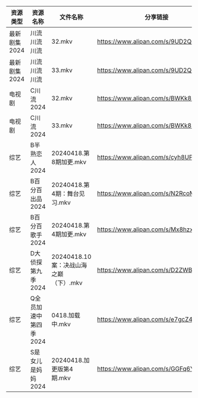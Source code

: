 | 资源类型     | 资源名称          | 文件名称                       | 分享链接                                 | 更新时间                |
| -------- | ------------- | -------------------------- | ------------------------------------ | ------------------- |
| 最新剧集2024 | 川流川流川流        | 32.mkv                     | https://www.alipan.com/s/9UD2QRyWdTU | 2024-04-18 00:06:59 |
| 最新剧集2024 | 川流川流川流        | 33.mkv                     | https://www.alipan.com/s/9UD2QRyWdTU | 2024-04-18 00:06:59 |
| 电视剧      | C川流2024       | 32.mkv                     | https://www.alipan.com/s/BWKk8kn6ZqK | 2024-04-18 00:05:13 |
| 电视剧      | C川流2024       | 33.mkv                     | https://www.alipan.com/s/BWKk8kn6ZqK | 2024-04-18 00:05:13 |
| 综艺       | B半熟恋人2024     | 20240418.第8期加更.mkv         | https://www.alipan.com/s/cyh8UPQtN4p | 2024-04-18 22:05:15 |
| 综艺       | B百分百出品2024    | 20240418.第4期：舞台见习.mkv      | https://www.alipan.com/s/N2RcoMVTDZC | 2024-04-18 14:05:59 |
| 综艺       | B百分百歌手2024    | 20240418.第4期加更.mkv         | https://www.alipan.com/s/Mx8hzxySwye | 2024-04-18 14:06:01 |
| 综艺       | D大侦探第九季2024   | 20240418.10案：决战山海之巅（下）.mkv | https://www.alipan.com/s/D2ZWBwPxiYi | 2024-04-18 14:06:09 |
| 综艺       | Q全员加速中第四季2024 | 0418.加载中.mkv               | https://www.alipan.com/s/e7gcZ4pytd9 | 2024-04-18 14:06:34 |
| 综艺       | S是女儿是妈妈2024   | 20240418.加更版第4期.mkv        | https://www.alipan.com/s/GGFq6YSak3R | 2024-04-18 14:06:39 |
